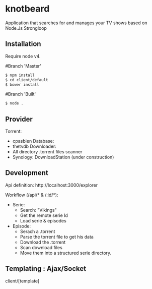 # knotbeard
Application that searches for and manages your TV shows based on Node.Js Strongloop

## Installation
Require node v4.

#Branch 'Master'
```bash
$ npm install 
$ cd client/default
$ bower install
```
#Branch 'Built'
```bash
$ node .
```

## Provider
Torrent:
  - cpasbien
Database:
  - thetvdb
Downloader:
  - All directory .torrent files scanner 
  - Synology: DownloadStation (under construction)

## Development
Api definition:
http://localhost:3000/explorer

Workflow (/api/\* & /:id/\*):
 - Serie:
   - Search: "Vikings"
   - Get the remote serie Id
   - Load serie & episodes
 - Episode:
   - Serach a .torrent 
   - Parse the torrent file to get his data
   - Download the .torrent
   - Scan download files
   - Move them into a structured serie directory.

## Templating : Ajax/Socket
client/[template]
